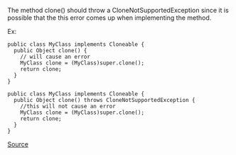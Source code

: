 The method clone() should throw a CloneNotSupportedException since it is possible that the this error comes up when implementing the method.

Ex:

```
public class MyClass implements Cloneable {
  public Object clone() {
    // will cause an error
    MyClass clone = (MyClass)super.clone();
    return clone;
  }
}

public class MyClass implements Cloneable {
  public Object clone() throws CloneNotSupportedException {
    //this will not cause an error
    MyClass clone = (MyClass)super.clone();
    return clone;
  }
}
```

[Source](http://pmd.sourceforge.net/pmd-5.3.2/pmd-java/rules/java/clone.html#CloneThrowsCloneNotSupportedException)
